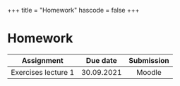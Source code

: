 +++
title = "Homework"
hascode = false
+++

# Homework

|  Assignment  |  Due date  |  Submission  |
| :----------: | :--------: | :----------: |
| Exercises lecture 1 | 30.09.2021 | Moodle |